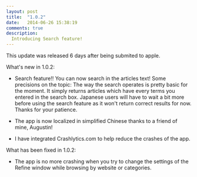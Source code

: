 ```yaml
---
layout: post
title:  "1.0.2"
date:   2014-06-26 15:38:19
comments: true
description:
  Introducing Search feature!
---
```


This update was released 6 days after being submited to apple. 

What's new in 1.0.2:

- Search feature!! You can now search in the articles text!
Some precisions on the topic:
The way the search operates is pretty basic for the moment. It simply returns articles which have every terms you entered in the search box. 
Japanese users will have to wait a bit more before using the search feature as it won't return correct results for now. Thanks for your patience.

- The app is now localized in simplified Chinese thanks to a friend of mine, Augustin!

- I have integrated Crashlytics.com to help reduce the crashes of the app.


What has been fixed in 1.0.2:

- The app is no more crashing when you try to change the settings of the Refine window while browsing by website or categories.